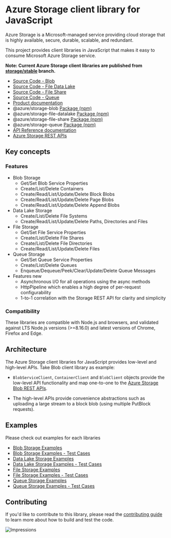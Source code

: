 # Azure Storage client library for JavaScript

Azure Storage is a Microsoft-managed service providing cloud storage that is highly available, secure, durable, scalable, and redundant.

This project provides client libraries in JavaScript that makes it easy to consume Microsoft Azure Storage service.

**Note: Current Azure Storage client libraries are published from [storage/stable](https://github.com/Azure/azure-sdk-for-js/tree/storage/stable/sdk/storage/) branch.**

- [Source Code - Blob](https://github.com/Azure/azure-sdk-for-js/tree/storage/stable/sdk/storage/storage-blob)
- [Source Code - File Data Lake](https://github.com/Azure/azure-sdk-for-js/tree/storage/stable/sdk/storage/storage-file-datalake)
- [Source Code - File Share](https://github.com/Azure/azure-sdk-for-js/tree/storage/stable/sdk/storage/storage-file-share)
- [Source Code - Queue](https://github.com/Azure/azure-sdk-for-js/tree/storage/stable/sdk/storage/storage-queue)
- [Product documentation](https://docs.microsoft.com/azure/storage)
- @azure/storage-blob [Package (npm)](https://www.npmjs.com/package/@azure/storage-blob)
- @azure/storage-file-datalake [Package (npm)](https://www.npmjs.com/package/@azure/storage-file-datalake)
- @azure/storage-file-share [Package (npm)](https://www.npmjs.com/package/@azure/storage-file-share)
- @azure/storage-queue [Package (npm)](https://www.npmjs.com/package/@azure/storage-queue)
- [API Reference documentation](https://docs.microsoft.com/javascript/api/overview/azure/storage)
- [Azure Storage REST APIs](https://docs.microsoft.com/rest/api/storageservices/)

## Key concepts

### Features

- Blob Storage
  - Get/Set Blob Service Properties
  - Create/List/Delete Containers
  - Create/Read/List/Update/Delete Block Blobs
  - Create/Read/List/Update/Delete Page Blobs
  - Create/Read/List/Update/Delete Append Blobs
- Data Lake Storage
  - Create/List/Delete File Systems
  - Create/Read/List/Update/Delete Paths, Directories and Files
- File Storage
  - Get/Set File Service Properties
  - Create/List/Delete File Shares
  - Create/List/Delete File Directories
  - Create/Read/List/Update/Delete Files
- Queue Storage
  - Get/Set Queue Service Properties
  - Create/List/Delete Queues
  - Enqueue/Dequeue/Peek/Clear/Update/Delete Queue Messages
- Features new
  - Asynchronous I/O for all operations using the async methods
  - HttpPipeline which enables a high degree of per-request configurability
  - 1-to-1 correlation with the Storage REST API for clarity and simplicity

### Compatibility

These libraries are compatible with Node.js and browsers, and validated against LTS Node.js versions (>=8.16.0) and latest versions of Chrome, Firefox and Edge.

## Architecture

The Azure Storage client libraries for JavaScript provides low-level and high-level APIs. Take Blob client library as example:

- `BlobServiceClient`, `ContainerClient` and `BlobClient` objects provide the low-level API functionality and map one-to-one to the [Azure Storage Blob REST APIs](https://docs.microsoft.com/rest/api/storageservices/blob-service-rest-api).

- The high-level APIs provide convenience abstractions such as uploading a large stream to a block blob (using multiple PutBlock requests).

## Examples

Please check out examples for each libraries

- [Blob Storage Examples](https://github.com/Azure/azure-sdk-for-js/tree/storage/stable/sdk/storage/storage-blob/samples)
- [Blob Storage Examples - Test Cases](https://github.com/Azure/azure-sdk-for-js/tree/storage/stable/sdk/storage/storage-blob/test/)
- [Data Lake Storage Examples](https://github.com/Azure/azure-sdk-for-js/tree/storage/stable/sdk/storage/storage-file-datalake/samples)
- [Data Lake Storage Examples - Test Cases](https://github.com/Azure/azure-sdk-for-js/tree/storage/stable/sdk/storage/storage-file-datalake/test)
- [File Storage Examples](https://github.com/Azure/azure-sdk-for-js/tree/storage/stable/sdk/storage/storage-file-share/samples)
- [File Storage Examples - Test Cases](https://github.com/Azure/azure-sdk-for-js/tree/storage/stable/sdk/storage/storage-file-share/test)
- [Queue Storage Examples](https://github.com/Azure/azure-sdk-for-js/tree/storage/stable/sdk/storage/storage-queue/samples)
- [Queue Storage Examples - Test Cases](https://github.com/Azure/azure-sdk-for-js/tree/storage/stable/sdk/storage/storage-queue/test)

## Contributing

If you'd like to contribute to this library, please read the [contributing guide](https://github.com/Azure/azure-sdk-for-js/blob/main/CONTRIBUTING.md) to learn more about how to build and test the code.

![Impressions](https://azure-sdk-impressions.azurewebsites.net/api/impressions/azure-sdk-for-js%2Fsdk%2Fstorage%2FREADME.png)
